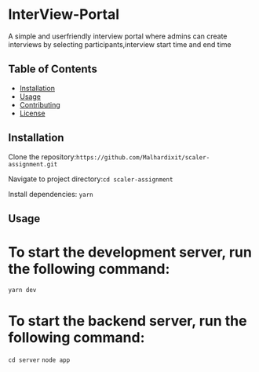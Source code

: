 # InterView-Portal
A simple and userfriendly interview portal where admins can create interviews by selecting participants,interview start time and end time

## Table of Contents

- [Installation](#installation)
- [Usage](#usage)
- [Contributing](#contributing)
- [License](#license)

## Installation
Clone the repository:`https://github.com/Malhardixit/scaler-assignment.git`

Navigate to project directory:`cd scaler-assignment`

Install dependencies: `yarn`



## Usage
# To start the development server, run the following command:
`yarn dev`

# To start the backend server, run the following command:
`cd server`
`node app`
